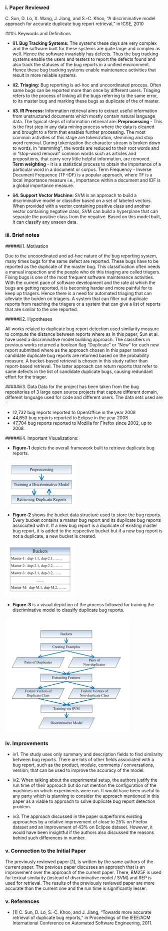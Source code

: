 ### i. Paper Reviewed
C. Sun, D. Lo, X. Wang, J. Jiang, and S.-C. Khoo, “A discriminative model approach for accurate duplicate bug report retrieval,” in ICSE, 2010

###ii. Keywords and Definitions  
* **ii1. Bug Tracking Systems:** The systems these days are very complex and the software built for these systems are quite large and complex as well. Hence the software invariably has defects. Thus the bug tracking systems enable the users and testers to report the defects found and also track the statuses of the bug reports in a unified environment. Hence these bug tracking systems enable maintenance activities that result in more reliable systems.


* **ii2. Triaging:** Bug reporting is ad-hoc and uncoordinated process. Often same bugs can be reported more than once by different users. Triaging refers to the process of linking all the bugs referring to the same error, to its master bug and marking these bugs as duplicate of the of master.

* **ii3. IR Process:** Information retrieval aims to extract useful information from unstructured documents which mostly contain natural language data. The typical steps of information retrieval are:
**Preprocessing** - This is the first step in any data mining process where the data is cleaned and brought to a form that enables further processing. The most common activities of this stage are tokenization, stemming and stop word removal. During tokenization the character stream is broken down to words. In “stemming”, the words are reduced to their root words and in “stop-word removal” common words such as articles and prepositions, that carry very little helpful information, are removed.
**Term weighting** - It is a statistical process to obtain the importance of a particular word in a document or corpus. Term Frequency - Inverse Document Frequence (TF-IDF) is a popular approach, where TF is a local importance measure i.e., importance within a document and IDF is a global importance measure.


* **ii4. Support Vector Machine:** SVM is an approach to build a discriminative model or classifier based on a set of labeled vectors. When provided with a vector containing positive class and another vector containing negative class, SVM can build a hyperplane that can separate the positive class from the negative. Based on this model built, it can classify any unseen data.

### iii. Brief notes  
#####iii1. Motivation

Due to the uncoordinated and ad-hoc nature of the bug reporting system, many times bugs for the same defect are reported. These bugs have to be reported as the duplicate of the master bug. This classification often needs a manual inspection and the people who do this triaging are called triagers. Fixing bugs is one of the most frequent software maintenance activities. With the current pace of software development and the rate at which the bugs are getting reported, it is becoming harder and more painful for to keep up triagers. Hence there is a need for automated triaging that can alleviate the burden on triagers. A system that can filter out duplicate reports from reaching the triagers or a system that can give a list of reports that are similar to the one reported.

#####iii2. Hypotheses

All works related to duplicate bug report detection used similarity measure to compute the distance between reports where as in this paper, Sun et al. have used a discriminative model building approach. The classifiers in previous works returned a boolean flag “Duplicate” or “New” for each new report submitted where as the approach chosen in this paper ranked candidate duplicate bug reports are returned based on the probability measure. A bucket-based retrieval is chosen in this study rather than report-based retrieval. The latter approach can return reports that refer to same defects in the list of candidate duplicate bugs, causing redundant effort for the triager.


#####iii3. Data
Data for the project has been taken from the bug repositories of 3 large open source projects that capture different domain, different language used for code and different users. The data sets used are - 
* 12,732 bug reports reported to OpenOffice in the year 2008
* 44,653 bug reports reported to Eclipse in the year 2008
* 47,704 bug reports reported to Mozilla for Firefox since 2002, up to 2008.


#####iii4. Important Visualizations:

* **Figure-1** depicts the overall framework built to retrieve duplicate bug reports.

![Figure-1](https://github.com/Lost-In-MASE/x9115AAP/blob/master/hw/read/2/images/fig1.png)

* **Figure-2** shows the bucket data structure used to store the bug reports. Every bucket contains a master bug report and its duplicate bug reports associated with it. If a new bug report is a duplicate of existing master bug report, it is added to the respective bucket but if a new bug report is not a duplicate, a new bucket is created.

![Figure-2](https://github.com/Lost-In-MASE/x9115AAP/blob/master/hw/read/2/images/fig2.png)

* **Figure-3** is a visual depiction of the process followed for training the discriminative model to classify duplicate bug reports.

![Figure-3](https://github.com/Lost-In-MASE/x9115AAP/blob/master/hw/read/2/images/fig3.png)

### iv. Improvements  
* iv1. The study uses only summary and description fields to find similarity between bug reports. There are lots of other fields associated with a bug report, such as the product, module, comments / conversations, version; that can be used to improve the accuracy of the model.

* iv2. When talking about the experimental setup, the authors justify the run time of their approach but do not mention the configuration of the machines on which experiments were run. It would have been useful to any party which is planning to consider the approach mentioned in this paper as a viable to approach to solve duplicate bug report detection problem.

* iv3. The approach discussed in the paper outperforms existing approaches by a relative improvement of close to 25% on Firefox dataset and an improvement of 43% on Eclipse dataset. However, it would have been insightful if the authors also discussed the reasons behind such differences in number.


### v. Connection to the Initial Paper
The previously reviewed paper [1], is written by the same authors of the current paper. The previous paper discusses an approach that is an improvement over the approach of the current paper. There, BM25F is used for textual similarity (instead of discriminative model / SVM) and REP is used for retrieval. The results of the previously reviewed paper are more accurate than the current one and the run time is significantly lesser.

### v. References
* [1] C. Sun, D. Lo, S.-C. Khoo, and J. Jiang, “Towards more accurate retrieval of duplicate bug reports,” in Proceedings of the IEEE/ACM International Conference on Automated Software Engineering, 2011.